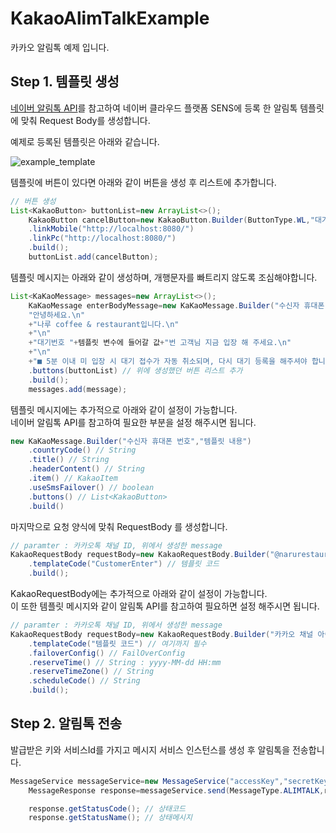 # KakaoAlimTalkExample

카카오 알림톡 예제 입니다.

## Step 1. 템플릿 생성

[네이버 알림톡 API](https://api.ncloud-docs.com/docs/ko/ai-application-service-sens-alimtalkv2)를 참고하여 네이버 클라우드 플랫폼 SENS에 등록 한 알림톡 템플릿에 맞춰 Request
Body를 생성합니다.

예제로 등록된 템플릿은 아래와 같습니다.

![example_template](https://user-images.githubusercontent.com/95131477/222959458-c45110e4-7cf9-4f23-a7ed-1cc1bd7230f8.png)

템플릿에 버튼이 있다면 아래와 같이 버튼을 생성 후 리스트에 추가합니다.

```java
// 버튼 생성
List<KakaoButton> buttonList=new ArrayList<>();
	KakaoButton cancelButton=new KakaoButton.Builder(ButtonType.WL,"대기 취소하기")
	.linkMobile("http://localhost:8080/")
	.linkPc("http://localhost:8080/")
	.build();
	buttonList.add(cancelButton);
```

템플릿 메시지는 아래와 같이 생성하며, 개행문자를 빠트리지 않도록 조심해야합니다.

```java
List<KaKaoMessage> messages=new ArrayList<>();
	KaKaoMessage enterBodyMessage=new KaKaoMessage.Builder("수신자 휴대폰 번호",
	"안녕하세요.\n"
	+"나루 coffee & restaurant입니다.\n"
	+"\n"
	+"대기번호 "+템플릿 변수에 들어갈 값+"번 고객님 지금 입장 해 주세요.\n"
	+"\n"
	+"■ 5분 이내 미 입장 시 대기 접수가 자동 취소되며, 다시 대기 등록을 해주셔야 합니다.")
	.buttons(buttonList) // 위에 생성했던 버튼 리스트 추가 
	.build();
	messages.add(message);
```

템플릿 메시지에는 추가적으로 아래와 같이 설정이 가능합니다.<br>
네이버 알림톡 API를 참고하여 필요한 부분을 설정 해주시면 됩니다.

```java
new KaKaoMessage.Builder("수신자 휴대폰 번호","템플릿 내용")
	.countryCode() // String
	.title() // String
	.headerContent() // String
	.item() // KakaoItem
	.useSmsFailover() // boolean
	.buttons() // List<KakaoButton>
	.build()
```

마지막으로 요청 양식에 맞춰 RequestBody 를 생성합니다.

```java
// paramter : 카카오톡 채널 ID, 위에서 생성한 message
KakaoRequestBody requestBody=new KakaoRequestBody.Builder("@narurestaurant",enterBodyMessage)
	.templateCode("CustomerEnter") // 템플릿 코드
	.build();
```

KakaoRequestBody에는 추가적으로 아래와 같이 설정이 가능합니다.<br>
이 또한 템플릿 메시지와 같이 알림톡 API를 참고하여 필요하면 설정 해주시면 됩니다.

```java
// paramter : 카카오톡 채널 ID, 위에서 생성한 message
KakaoRequestBody requestBody=new KakaoRequestBody.Builder("카카오 채널 아이디","본문")
	.templateCode("템플릿 코드") // 여기까지 필수
	.failoverConfig() // FailOverConfig
	.reserveTime() // String : yyyy-MM-dd HH:mm
	.reserveTimeZone() // String
	.scheduleCode() // String
	.build();
```

## Step 2. 알림톡 전송

발급받은 키와 서비스Id를 가지고 메시지 서비스 인스턴스를 생성 후 알림톡을 전송합니다.

```java
MessageService messageService=new MessageService("accessKey","secretKey","serviceId");
	MessageResponse response=messageService.send(MessageType.ALIMTALK,requestBody);

	response.getStatusCode(); // 상태코드
	response.getStatusName(); // 상태메시지
```
